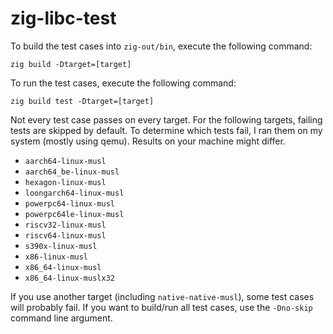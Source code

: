 # zig-libc-test

To build the test cases into `zig-out/bin`, execute the following command:

```
zig build -Dtarget=[target]
```

To run the test cases, execute the following command:

```
zig build test -Dtarget=[target]
```

Not every test case passes on every target. For the following targets, failing tests are skipped by default.
To determine which tests fail, I ran them on my system (mostly using qemu). Results on your machine might differ.

- `aarch64-linux-musl`
- `aarch64_be-linux-musl`
- `hexagon-linux-musl`
- `loongarch64-linux-musl`
- `powerpc64-linux-musl`
- `powerpc64le-linux-musl`
- `riscv32-linux-musl`
- `riscv64-linux-musl`
- `s390x-linux-musl`
- `x86-linux-musl`
- `x86_64-linux-musl`
- `x86_64-linux-muslx32`

If you use another target (including `native-native-musl`), some test cases will probably fail.
If you want to build/run all test cases, use the `-Dno-skip` command line argument.
